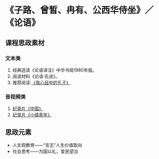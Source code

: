 # 《子路、曾皙、冉有、公西华侍坐》／《论语》

## 课程思政素材

### 文本类

1. 经典选读《论语译注》中华书局1980年版。
2. 阅读材料《论语·先进》。
3. 推荐阅读:[《我心目中的孔子》](https://wenku.so.com/d/bc08b4c05df07c3f011526b1b48e7e24)

### 音视频类

1. [纪录片《中国》](https://www.mgtv.com/b/353229/10506911.html?fpa=2200&fpos=&lastp=ch_doc)
2. [纪录片《小镇青年》](https://www.mgtv.com/b/444937/16278474.html?lastp=v_progdtl)

## 思政元素

- 人生观教育——“言志”人生价值取向
- 社会思考——为国以礼，爱民望治
